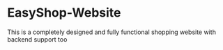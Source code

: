 # EasyShop-Website
This is a completely designed and fully functional shopping website with backend support too
